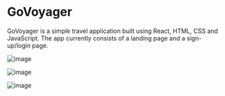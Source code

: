 # GoVoyager
GoVoyager is a simple travel application built using React, HTML, CSS and JavaScript. The app currently consists of a landing page and a sign-up/login page.

![image](https://github.com/user-attachments/assets/1393b0ad-0b7c-45d0-beb7-e74568b26df0)

![image](https://github.com/user-attachments/assets/8fbd33dd-312e-4271-bcb4-0a0c0573db5e)

![image](https://github.com/user-attachments/assets/6847f0b0-12bb-4122-b01f-cb1bcb522fe4)

